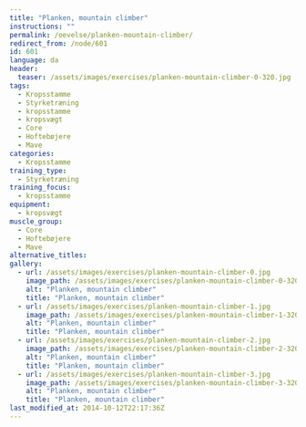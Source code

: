 ```yaml
---
title: "Planken, mountain climber"
instructions: ""
permalink: /oevelse/planken-mountain-climber/
redirect_from: /node/601
id: 601
language: da
header:
  teaser: /assets/images/exercises/planken-mountain-climber-0-320.jpg
tags:
  - Kropsstamme
  - Styrketræning
  - kropsstamme
  - kropsvægt
  - Core
  - Hoftebøjere
  - Mave
categories:
  - Kropsstamme
training_type: 
  - Styrketræning
training_focus: 
  - kropsstamme
equipment:
  - kropsvægt
muscle_group:
  - Core
  - Hoftebøjere
  - Mave
alternative_titles:
gallery:
  - url: /assets/images/exercises/planken-mountain-climber-0.jpg
    image_path: /assets/images/exercises/planken-mountain-climber-0-320.jpg
    alt: "Planken, mountain climber"
    title: "Planken, mountain climber"
  - url: /assets/images/exercises/planken-mountain-climber-1.jpg
    image_path: /assets/images/exercises/planken-mountain-climber-1-320.jpg
    alt: "Planken, mountain climber"
    title: "Planken, mountain climber"
  - url: /assets/images/exercises/planken-mountain-climber-2.jpg
    image_path: /assets/images/exercises/planken-mountain-climber-2-320.jpg
    alt: "Planken, mountain climber"
    title: "Planken, mountain climber"
  - url: /assets/images/exercises/planken-mountain-climber-3.jpg
    image_path: /assets/images/exercises/planken-mountain-climber-3-320.jpg
    alt: "Planken, mountain climber"
    title: "Planken, mountain climber"
last_modified_at: 2014-10-12T22:17:36Z
---
```

